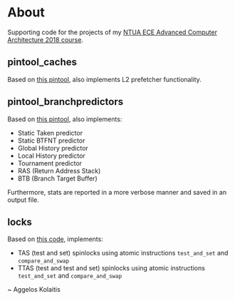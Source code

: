 # About

Supporting code for the projects of my [NTUA ECE Advanced Computer Architecture 2018 course](http://www.cslab.ece.ntua.gr/courses/advcomparch/2018/info.go).

## pintool_caches

Based on [this pintool](http://www.cslab.ece.ntua.gr/courses/advcomparch/2018/files/askiseis/advanced-ca-Spring-2018-ask1-helpcode.tar.gz), also implements L2 prefetcher functionality.

## pintool_branchpredictors

Based on [this pintool](http://www.cslab.ece.ntua.gr/courses/advcomparch/2018/files/askiseis/advanced-ca-Spring-2018-ask2-helpcode.tar.gz), also implements:
* Static Taken predictor
* Static BTFNT predictor
* Global History predictor
* Local History predictor
* Tournament predictor
* RAS (Return Address Stack)
* BTB (Branch Target Buffer)

Furthermore, stats are reported in a more verbose manner and saved in an output file.

## locks

Based on [this code](http://www.cslab.ece.ntua.gr/courses/advcomparch/2018/files/askiseis/advanced-ca-Spring-2018-ask4-helpcode.tar.gz), implements:
* TAS (test and set) spinlocks using atomic instructions `test_and_set` and `compare_and_swap`
* TTAS (test and test and set) spinlocks using atomic instructions `test_and_set` and `compare_and_swap`


~ Aggelos Kolaitis
